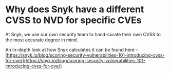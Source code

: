 # Why does Snyk have a different CVSS to NVD for specific CVEs

At Snyk, we use our own security team to hand-curate their own CVSS to the most accurate degree in mind.

An in-depth look at how Snyk calculates it can be found here - [https://snyk.io/blog/scoring-security-vulnerabilities-101-introducing-cvss-for-cve/](https://snyk.io/blog/scoring-security-vulnerabilities-101-introducing-cvss-for-cve/)

